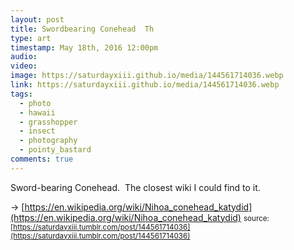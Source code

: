 ```yaml
---
layout: post
title: Swordbearing Conehead  Th
type: art
timestamp: May 18th, 2016 12:00pm
audio: 
video: 
image: https://saturdayxiii.github.io/media/144561714036.webp
link: https://saturdayxiii.github.io/media/144561714036.webp
tags:
  - photo
  - hawaii
  - grasshopper
  - insect
  - photography
  - pointy_bastard
comments: true
---
```

Sword-bearing Conehead.  The closest wiki I could find to it. 

-> [https://en.wikipedia.org/wiki/Nihoa_conehead_katydid](https://en.wikipedia.org/wiki/Nihoa_conehead_katydid)
<small>source: [https://saturdayxiii.tumblr.com/post/144561714036](https://saturdayxiii.tumblr.com/post/144561714036)</small>